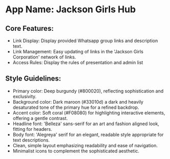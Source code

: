 # **App Name**: Jackson Girls Hub

## Core Features:

- Link Display: Display provided Whatsapp group links and description text.
- Link Management: Easy updating of links in the 'Jackson Girls Corporation' network of links.
- Access Rules: Display the rules of presentation and admin list

## Style Guidelines:

- Primary color: Deep burgundy (#800020), reflecting sophistication and exclusivity.
- Background color: Dark maroon (#33010d) a dark and heavily desaturated tone of the primary hue for a refined backdrop.
- Accent color: Soft coral (#F08080) for highlighting interactive elements, offering a gentle contrast.
- Headline font: 'Belleza' sans-serif for an art and fashion aligned look, fitting for headers.
- Body font: 'Alegreya' serif for an elegant, readable style appropriate for text descriptions.
- Clean, simple layout emphasizing readability and ease of navigation.
- Minimalist icons to complement the sophisticated aesthetic.